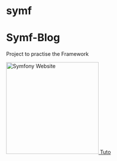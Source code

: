 # symf
<h1>Symf-Blog</h1>
<p>Project to practise the Framework</p>
<a href="https://symfony.com">
  <img src="https://symfony.com/images/logos/header-logo.svg" alt="Symfony Website" width="250">
</a>
<a href="https://www.youtube.com/watch?v=UTusmVpwJXo">Tuto</a>
